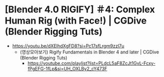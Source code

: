 # [Blender 4.0 RIGIFY] ＃4: Complex Human Rig (with Face!) | CGDive (Blender Rigging Tuts)
- https://youtu.be/dXElhdXgFD8?si=Pc17sfLrgm9zzl7u
  - (영상모아보기) Rigify Fundamentals in Blender 4 and later | CGDive (Blender Rigging Tuts)
    - https://youtube.com/playlist?list=PLdcL5aF8ZcJt1GvL-Fcxy-fPgEFG-1fLp&si=UH_OXLBy2_cY473F
